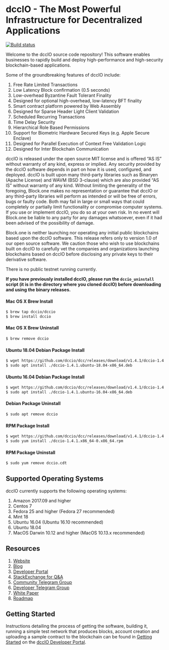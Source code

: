 # dccIO - The Most Powerful Infrastructure for Decentralized Applications

[![Build status](https://badge.buildkite.com/370fe5c79410f7d695e4e34c500b4e86e3ac021c6b1f739e20.svg?branch=master)](https://buildkite.com/dccIO/dccio)

Welcome to the dccIO source code repository! This software enables businesses to rapidly build and deploy high-performance and high-security blockchain-based applications.

Some of the groundbreaking features of dccIO include:

1. Free Rate Limited Transactions 
1. Low Latency Block confirmation (0.5 seconds)
1. Low-overhead Byzantine Fault Tolerant Finality
1. Designed for optional high-overhead, low-latency BFT finality 
1. Smart contract platform powered by Web Assembly
1. Designed for Sparse Header Light Client Validation
1. Scheduled Recurring Transactions 
1. Time Delay Security
1. Hierarchical Role Based Permissions
1. Support for Biometric Hardware Secured Keys (e.g. Apple Secure Enclave)
1. Designed for Parallel Execution of Context Free Validation Logic
1. Designed for Inter Blockchain Communication 

dccIO is released under the open source MIT license and is offered “AS IS” without warranty of any kind, express or implied. Any security provided by the dccIO software depends in part on how it is used, configured, and deployed. dccIO is built upon many third-party libraries such as Binaryen (Apache License) and WAVM  (BSD 3-clause) which are also provided “AS IS” without warranty of any kind. Without limiting the generality of the foregoing, Block.one makes no representation or guarantee that dccIO or any third-party libraries will perform as intended or will be free of errors, bugs or faulty code. Both may fail in large or small ways that could completely or partially limit functionality or compromise computer systems. If you use or implement dccIO, you do so at your own risk. In no event will Block.one be liable to any party for any damages whatsoever, even if it had been advised of the possibility of damage.  

Block.one is neither launching nor operating any initial public blockchains based upon the dccIO software. This release refers only to version 1.0 of our open source software. We caution those who wish to use blockchains built on dccIO to carefully vet the companies and organizations launching blockchains based on dccIO before disclosing any private keys to their derivative software. 

There is no public testnet running currently.

**If you have previously installed dccIO, please run the `dccio_uninstall` script (it is in the directory where you cloned dccIO) before downloading and using the binary releases.**

#### Mac OS X Brew Install
```sh
$ brew tap dccio/dccio
$ brew install dccio
```
#### Mac OS X Brew Uninstall
```sh
$ brew remove dccio
```
#### Ubuntu 18.04 Debian Package Install
```sh
$ wget https://github.com/dccio/dcc/releases/download/v1.4.1/dccio-1.4.1.ubuntu-18.04-x86_64.deb
$ sudo apt install ./dccio-1.4.1.ubuntu-18.04-x86_64.deb
```
#### Ubuntu 16.04 Debian Package Install
```sh
$ wget https://github.com/dccio/dcc/releases/download/v1.4.1/dccio-1.4.1.ubuntu-16.04-x86_64.deb
$ sudo apt install ./dccio-1.4.1.ubuntu-16.04-x86_64.deb
```
#### Debian Package Uninstall
```sh
$ sudo apt remove dccio
```
#### RPM Package Install
```sh
$ wget https://github.com/dccio/dcc/releases/download/v1.4.1/dccio-1.4.1.x86_64-0.x86_64.rpm
$ sudo yum install ./dccio-1.4.1.x86_64-0.x86_64.rpm
```
#### RPM Package Uninstall
```sh
$ sudo yum remove dccio.cdt
```

## Supported Operating Systems
dccIO currently supports the following operating systems:  
1. Amazon 2017.09 and higher
2. Centos 7
3. Fedora 25 and higher (Fedora 27 recommended)
4. Mint 18
5. Ubuntu 16.04 (Ubuntu 16.10 recommended)
6. Ubuntu 18.04
7. MacOS Darwin 10.12 and higher (MacOS 10.13.x recommended)

## Resources
1. [Website](https://dcc.io)
1. [Blog](https://medium.com/dccio)
1. [Developer Portal](https://developers.dcc.io)
1. [StackExchange for Q&A](https://dccio.stackexchange.com/)
1. [Community Telegram Group](https://t.me/dccProject)
1. [Developer Telegram Group](https://t.me/joinchat/EaEnSUPktgfoI-XPfMYtcQ)
1. [White Paper](https://github.com/dccIO/Documentation/blob/master/TechnicalWhitePaper.md)
1. [Roadmap](https://github.com/dccIO/Documentation/blob/master/Roadmap.md)

<a name="gettingstarted"></a>
## Getting Started
Instructions detailing the process of getting the software, building it, running a simple test network that produces blocks, account creation and uploading a sample contract to the blockchain can be found in [Getting Started](https://developers.dcc.io/dccio-noddcc/docs/overview-1) on the [dccIO Developer Portal](https://developers.dcc.io).

